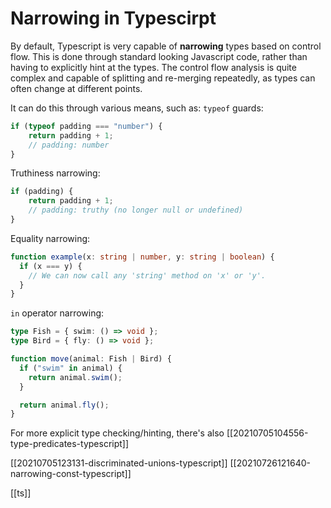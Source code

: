 # Narrowing in Typescirpt

By default, Typescript is very capable of **narrowing** types based on control flow. This is done through standard looking Javascript code, rather than having to explicitly hint at the types. The control flow analysis is quite complex and capable of splitting and re-merging repeatedly, as types can often change at different points.

It can do this through various means, such as:
`typeof` guards:
```typescript
if (typeof padding === "number") {
    return padding + 1;
    // padding: number
}
```

Truthiness narrowing:
```typescript
if (padding) {
    return padding + 1;
    // padding: truthy (no longer null or undefined)
}
```

Equality narrowing:
```typescript
function example(x: string | number, y: string | boolean) {
  if (x === y) {
    // We can now call any 'string' method on 'x' or 'y'.
  }
}
```

`in` operator narrowing:
```typescript
type Fish = { swim: () => void };
type Bird = { fly: () => void };

function move(animal: Fish | Bird) {
  if ("swim" in animal) {
    return animal.swim();
  }

  return animal.fly();
}
```

For more explicit type checking/hinting, there's also [[20210705104556-type-predicates-typescript]]

[[20210705123131-discriminated-unions-typescript]]
[[20210726121640-narrowing-const-typescript]]

[[ts]]
